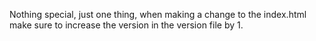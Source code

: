 Nothing special, just one thing, when making a change to the index.html make sure to increase the version in the version file by 1.